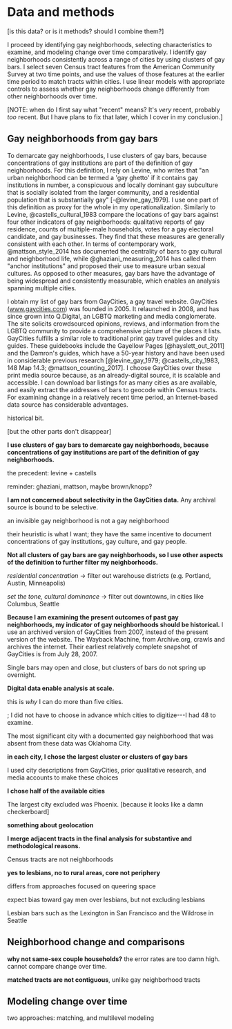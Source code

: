 ---
---

# Data and methods

[is this data? or is it methods? should I combine them?]

I proceed by identifying gay neighborhoods, selecting characteristics to examine, and modeling change over time comparatively. I identify gay neighborhoods consistently across a range of cities by using clusters of gay bars. I select seven Census tract features from the American Community Survey at two time points, and use the values of those features at the earlier time period to match tracts within cities. I use linear models with appropriate controls to assess whether gay neighborhoods change differently from other neighborhoods over time.

[NOTE: when do I first say what "recent" means? It's *very* recent, probably *too* recent. But I have plans to fix that later, which I cover in my conclusion.]

## Gay neighborhoods from gay bars

To demarcate gay neighborhoods, I use clusters of gay bars, because concentrations of gay institutions are part of the definition of gay neighborhoods. For this definition, I rely on Levine, who writes that "an urban neighborhood can be termed a 'gay ghetto' if it contains gay institutions in number, a conspicuous and locally dominant gay subculture that is socially isolated from the larger community, and a residential population that is substantially gay" [-@levine_gay_1979]. I use one part of this definition as proxy for the whole in my operationalization. Similarly to Levine, @castells_cultural_1983 compare the locations of gay bars against four other indicators of gay neighborhoods: qualitative reports of gay residence, counts of multiple-male households, votes for a gay electoral candidate, and gay businesses. They find that these measures are generally consistent with each other. In terms of contemporary work, @mattson_style_2014 has documented the centrality of bars to gay cultural and neighborhood life, while @ghaziani_measuring_2014 has called them "anchor institutions" and proposed their use to measure urban sexual cultures. As opposed to other measures, gay bars have the advantage of being widespread and consistently measurable, which enables an analysis spanning multiple cities.

I obtain my list of gay bars from GayCities, a gay travel website. GayCities (www.gaycities.com) was founded in 2005. It relaunched in 2008, and has since grown into Q.Digital, an LGBTQ marketing and media conglomerate. The site solicits crowdsourced opinions, reviews, and information from the LGBTQ community to provide a comprehensive picture of the places it lists. GayCities fulfills a similar role to traditional print gay travel guides and city guides. These guidebooks include the Gayellow Pages [@hayslett_out_2011] and the Damron's guides, which have a 50-year history and have been used in considerable previous research [@levine_gay_1979; @castells_city_1983, 148 Map 14.3; @mattson_counting_2017]. I choose GayCities over these print media source because, as an already-digital source, it is scalable and accessible. I can download bar listings for as many cities as are available, and easily extract the addresses of bars to geocode within Census tracts. For examining change in a relatively recent time period, an Internet-based data source has considerable advantages.



historical bit.

[but the other parts don't disappear]

**I use clusters of gay bars to demarcate gay neighborhoods, because concentrations of gay institutions are part of the definition of gay neighborhoods.**

the precedent: levine + castells

reminder: ghaziani, mattson, maybe brown/knopp?



**I am not concerned about selectivity in the GayCities data.** Any archival source is bound to be selective.

an invisible gay neighborhood is not a gay neighborhood

their heuristic is what I want; they have the same incentive to document concentrations of gay institutions, gay culture, and gay people.

**Not all clusters of gay bars are gay neighborhoods, so I use other aspects of the definition to further filter my neighborhoods.**

*residential concentration* -> filter out warehouse districts (e.g. Portland, Austin, Minneapolis)

*set the tone, cultural dominance* -> filter out downtowns, in cities like Columbus, Seattle

**Because I am examining the present outcomes of past gay neighborhoods, my indicator of gay neighborhoods should be historical.** I use an archived version of GayCities from 2007, instead of the present version of the website. The Wayback Machine, from Archive.org, crawls and archives the internet. Their earliest relatively complete snapshot of GayCities is from July 28, 2007.


Single bars may open and close, but clusters of bars do not spring up overnight.

**Digital data enable analysis at scale.**

this is *why* I can do more than five cities.

; I did not have to choose in advance which cities to digitize---I had 48 to examine.

The most significant city with a documented gay neighborhood that was absent from these data was Oklahoma City.

**in each city, I chose the largest cluster or clusters of gay bars**

I used city descriptions from GayCities, prior qualitative research, and media accounts to make these choices

**I chose half of the available cities**

The largest city excluded was Phoenix. [because it looks like a damn checkerboard]

**something about geolocation**

**I merge adjacent tracts in the final analysis for substantive and methodological reasons.**

Census tracts are not neighborhoods

**yes to lesbians, no to rural areas, core not periphery**

differs from approaches focused on queering space

expect bias toward gay men over lesbians, but not excluding lesbians

Lesbian bars such as the Lexington in San Francisco and the Wildrose in Seattle

## Neighborhood change and comparisons

**why not same-sex couple households?** the error rates are too damn high. cannot compare change over time.

**matched tracts are not contiguous**, unlike gay neighborhood tracts

## Modeling change over time

two approaches: matching, and multilevel modeling
